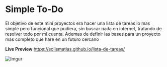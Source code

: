 # Simple To-Do

El objetivo de este mini proyectos era hacer una lista de tareas lo mas simple pero funcional que pudiera, sin buscar nada en internet, tratando de resolver todo por mi cuenta. Ademas de definir las bases para un proyecto mas completo que hare en un futuro cercano

**Live Preview** https://solismatias.github.io/lista-de-tareas/

![Imgur](https://imgur.com/cgxGVlR.png)
